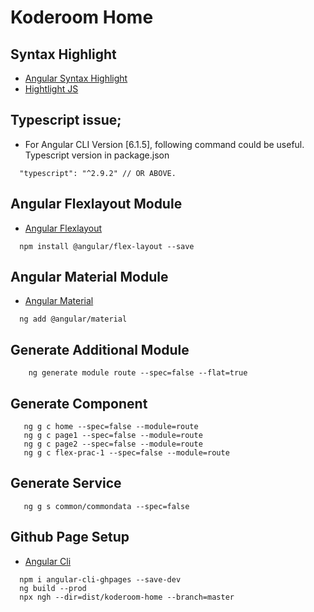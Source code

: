 # Koderoom Home


## Syntax Highlight
* [Angular Syntax Highlight](https://github.com/MurhafSousli/ngx-highlightjs)
* [Hightlight JS](https://highlightjs.org/)

## Typescript issue; 
* For Angular CLI Version [6.1.5], following command could be useful. Typescript version in package.json
```
  "typescript": "^2.9.2" // OR ABOVE.
```


## Angular Flexlayout Module
* [Angular Flexlayout](https://github.com/angular/flex-layout)
```
  npm install @angular/flex-layout --save
```

## Angular Material Module
* [Angular Material](https://material.angular.io/)
```
  ng add @angular/material
```

## Generate Additional Module
```
    ng generate module route --spec=false --flat=true
```

## Generate Component
```
   ng g c home --spec=false --module=route
   ng g c page1 --spec=false --module=route
   ng g c page2 --spec=false --module=route
   ng g c flex-prac-1 --spec=false --module=route
```

## Generate Service
```
   ng g s common/commondata --spec=false
```



## Github Page Setup
* [Angular Cli](https://github.com/angular-schule/angular-cli-ghpages)
```
  npm i angular-cli-ghpages --save-dev
  ng build --prod
  npx ngh --dir=dist/koderoom-home --branch=master
```
